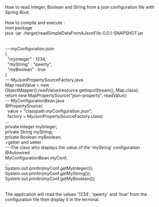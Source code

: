 How to read Integer, Boolean and String from a json configuration file with Spring Boot.<br/>
<br/>
How to compile and execute :<br/>
mvn package<br/>
java -jar ./target/readSimpleDataFromAJsonFile-0.0.1-SNAPSHOT.jar<br/>
<br/>
<br/>
---myConfiguration.json<br/>
{<br/>
 &nbsp;&nbsp;"myInteger" : 1234,<br/>
&nbsp;&nbsp;"myString" : "qwerty",<br/>
&nbsp;&nbsp;"myBoolean" : true<br/>
}<br/>
---MyJsonPropertySourceFactory.java<br/>
Map readValue = new ObjectMapper().readValue(resource.getInputStream(), Map.class);<br/>
return new MapPropertySource("json-property", readValue);<br/>
---MyConfigurationBean.java<br/>
@PropertySource(<br/>
&nbsp;&nbsp;value = "classpath:myConfiguration.json", <br/>
&nbsp;&nbsp;factory = MyJsonPropertySourceFactory.class)<br/>
...<br/>
private Integer myInteger;<br/>
private String myString;<br/>
private Boolean myBoolean;<br/>
+getter and setter<br/>
---The class who displays the value of the 'myString' configuration<br/>
@Autowired<br/>
MyConfigurationBean myConf;<br/>
...<br/>
System.out.println(myConf.getMyInteger());<br/>
System.out.println(myConf.getMyString());<br/>
System.out.println(myConf.getMyBoolean());<br/>
<br/>
<br/>
The application will read the values '1234', 'qwerty' and 'true' from the configuration file then display it in the terminal.<br/>


